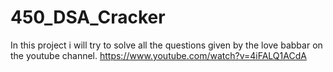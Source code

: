 # 450_DSA_Cracker
In this project i will try to solve all the questions given by the love babbar on the youtube channel. https://www.youtube.com/watch?v=4iFALQ1ACdA
